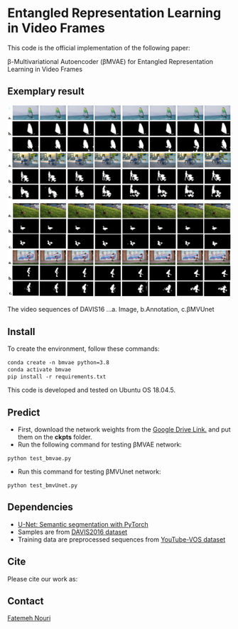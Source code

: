 
# Entangled Representation Learning in Video Frames

This code is the official implementation of the following paper:

&beta;-Multivariational Autoencoder (&beta;MVAE) for Entangled Representation Learning in Video Frames

## Exemplary result

![Time Consistency2](./examples/vid_seq2.png)
![Time Consistency3](./examples/vid_seq3.png)

The video sequences of DAVIS16 ...a. Image, b.Annotation, c.&beta;MVUnet

## Install

To create the environment, follow these commands:

```
conda create -n bmvae python=3.8
conda activate bmvae
pip install -r requirements.txt
```

This code is developed and tested on Ubuntu OS 18.04.5.

## Predict

+ First, download the network weights from the [Google Drive Link.](https://drive.google.com/drive/folders/1RE_5KmpD3_SPUyp54ddLiPXCxMGDes24?usp=sharing) and put them on the **ckpts** folder. 
+ Run the following command for testing &beta;MVAE network:
```
python test_bmvae.py
```
+ Run this command for testing &beta;MVUnet network:
```
python test_bmvUnet.py
```



## Dependencies

+ [U-Net: Semantic segmentation with PyTorch](https://github.com/milesial/Pytorch-UNet)
+ Samples are from [DAVIS2016 dataset](https://davischallenge.org/index.html)
+ Training data are preprocessed sequences from [YouTube-VOS dataset](https://youtube-vos.org/)


## Cite

Please cite our work as:




## Contact
[Fatemeh Nouri](mailto:nourifatemeh1@gmail.com)


